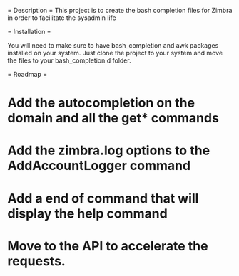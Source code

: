 
= Description =
This project is to create the bash completion files for Zimbra in order to facilitate the sysadmin life

= Installation = 

You will need to make sure to have bash_completion and awk packages installed on your system.
Just clone the project to your system and move the files to your bash_completion.d folder.


= Roadmap =
# Add the autocompletion on the domain and all the get* commands
# Add the zimbra.log options to the AddAccountLogger command
# Add a end of command that will display the help command
# Move to the API to accelerate the requests.
